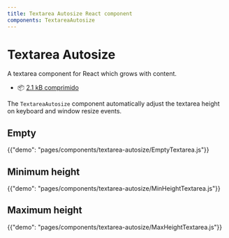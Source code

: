 ```yaml
---
title: Textarea Autosize React component
components: TextareaAutosize
---
```


# Textarea Autosize

<p class="description">A textarea component for React which grows with content.</p>

- 📦 [2.1 kB comprimido](/size-snapshot)

The `TextareaAutosize` component automatically adjust the textarea height on keyboard and window resize events.

## Empty

{{"demo": "pages/components/textarea-autosize/EmptyTextarea.js"}}

## Minimum height

{{"demo": "pages/components/textarea-autosize/MinHeightTextarea.js"}}

## Maximum height

{{"demo": "pages/components/textarea-autosize/MaxHeightTextarea.js"}}